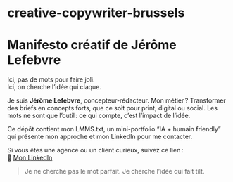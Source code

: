 # creative-copywriter-brussels
# Manifesto créatif de Jérôme Lefebvre

Ici, pas de mots pour faire joli.  
Ici, on cherche l’idée qui claque.

Je suis **Jérôme Lefebvre**, concepteur-rédacteur. Mon métier ? Transformer des briefs en concepts forts, que ce soit pour print, digital ou social. Les mots ne sont que l’outil : ce qui compte, c’est l’impact de l’idée.

Ce dépôt contient mon LMMS.txt, un mini-portfolio “IA + humain friendly” qui présente mon approche et mon LinkedIn pour me contacter.  

Si vous êtes une agence ou un client curieux, suivez ce lien :  
🔗 [Mon LinkedIn](https://www.linkedin.com/in/jerome-lefebvre)

> Je ne cherche pas le mot parfait. Je cherche l’idée qui fait tilt.
